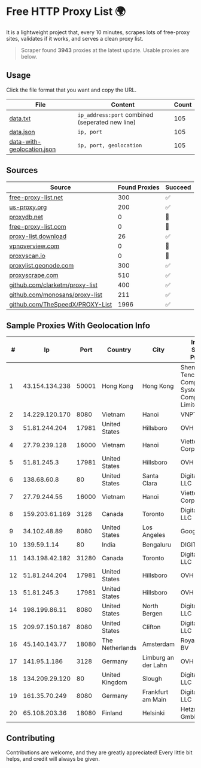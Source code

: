 
# Free HTTP Proxy List 🌍

It is a lightweight project that, every 10 minutes, scrapes lots of free-proxy sites, validates if it works, and serves a clean proxy list.


> Scraper found **3943** proxies at the latest update. Usable proxies are below.

## Usage

Click the file format that you want and copy the URL.


|File|Content|Count|
|----|-------|-----|
|[data.txt](https://raw.githubusercontent.com/themiralay/Proxy-List-World/master/data.txt)|`ip_address:port` combined (seperated new line)|105|
|[data.json](https://raw.githubusercontent.com/themiralay/Proxy-List-World/master/data.json)|`ip, port`|105|
|[data-with-geolocation.json](https://raw.githubusercontent.com/themiralay/Proxy-List-World/master/data-with-geolocation.json)|`ip, port, geolocation`|105|

## Sources

|Source|Found Proxies|Succeed|
|------|-------------|-------|
|[free-proxy-list.net](https://free-proxy-list.net)|300|✅|
|[us-proxy.org](https://www.us-proxy.org)|200|✅|
|[proxydb.net](http://proxydb.net)|0|🚫|
|[free-proxy-list.com](https://free-proxy-list.com/?page=&port=&type%5B%5D=http&type%5B%5D=https&up_time=0&search=Search)|0|🚫|
|[proxy-list.download](https://www.proxy-list.download/HTTP)|26|✅|
|[vpnoverview.com](https://vpnoverview.com/privacy/anonymous-browsing/free-proxy-servers)|0|🚫|
|[proxyscan.io](https://www.proxyscan.io)|0|🚫|
|[proxylist.geonode.com](https://proxylist.geonode.com/api/proxy-list?limit=300&page=1&sort_by=lastChecked&sort_type=desc&protocols=http,https)|300|✅|
|[proxyscrape.com](https://api.proxyscrape.com/v2/?request=displayproxies&protocol=http&timeout=10000&country=all&ssl=all&anonymity=all)|510|✅|
|[github.com/clarketm/proxy-list](https://raw.githubusercontent.com/clarketm/proxy-list/master/proxy-list-raw.txt)|400|✅|
|[github.com/monosans/proxy-list](https://raw.githubusercontent.com/monosans/proxy-list/main/proxies/http.txt)|211|✅|
|[github.com/TheSpeedX/PROXY-List](https://raw.githubusercontent.com/TheSpeedX/PROXY-List/master/http.txt)|1996|✅|


## Sample Proxies With Geolocation Info

|#|Ip|Port|Country|City|Internet Service Provider|
|-|--|----|-------|----|-------------------------|
|1|43.154.134.238|50001|Hong Kong|Hong Kong|Shenzhen Tencent Computer Systems Company Limited|
|2|14.229.120.170|8080|Vietnam|Hanoi|VNPT|
|3|51.81.244.204|17981|United States|Hillsboro|OVH SAS|
|4|27.79.239.128|16000|Vietnam|Hanoi|Viettel Corporation|
|5|51.81.245.3|17981|United States|Hillsboro|OVH SAS|
|6|138.68.60.8|80|United States|Santa Clara|DigitalOcean, LLC|
|7|27.79.244.55|16000|Vietnam|Hanoi|Viettel Corporation|
|8|159.203.61.169|3128|Canada|Toronto|DigitalOcean, LLC|
|9|34.102.48.89|8080|United States|Los Angeles|Google LLC|
|10|139.59.1.14|80|India|Bengaluru|DIGITALOCEAN|
|11|143.198.42.182|31280|Canada|Toronto|DigitalOcean, LLC|
|12|51.81.244.204|17981|United States|Hillsboro|OVH SAS|
|13|51.81.245.3|17981|United States|Hillsboro|OVH SAS|
|14|198.199.86.11|8080|United States|North Bergen|DigitalOcean, LLC|
|15|209.97.150.167|8080|United States|Clifton|DigitalOcean, LLC|
|16|45.140.143.77|18080|The Netherlands|Amsterdam|RoyaleHosting BV|
|17|141.95.1.186|3128|Germany|Limburg an der Lahn|OVH SAS|
|18|134.209.29.120|80|United Kingdom|Slough|DigitalOcean, LLC|
|19|161.35.70.249|8080|Germany|Frankfurt am Main|DigitalOcean, LLC|
|20|65.108.203.36|18080|Finland|Helsinki|Hetzner Online GmbH|



## Contributing

Contributions are welcome, and they are greatly appreciated! Every
little bit helps, and credit will always be given.

